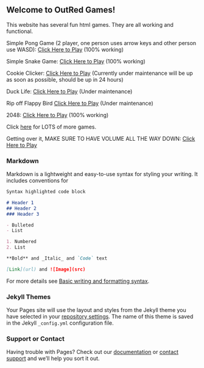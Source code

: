 ## Welcome to OutRed Games!

This website has several fun html games. They are all working and functional.

Simple Pong Game (2 player, one person uses arrow keys and other person use WASD): [Click Here to Play](https://outred.github.io/Index.html) (100% working)

Simple Snake Game: [Click Here to Play](https://outred.github.io/Snake.html) (100% working)

Cookie Clicker: [Click Here to Play](https://outred.github.io/package.JS.js) (Currently under maintenance will be up as soon as possible, should be up in 24 hours)

Duck Life: [Click Here to Play](https://outred.github.io/Ducklife.html) (Under maintenance)

Rip off Flappy Bird [Click Here to Play](https://outred.github.io/Flappybird.html) (Under maintenance)

2048: [Click Here to Play](https://outred.github.io/2048.html) (100% working)

Click [here](https://outred.github.io/games.json) for LOTS of more games.

Getting over it, MAKE SURE TO HAVE VOLUME ALL THE WAY DOWN: [Click Here to Play](https://sneakytime.com/rr/#.YKj6f2kpDqs)

### Markdown

Markdown is a lightweight and easy-to-use syntax for styling your writing. It includes conventions for

```markdown
Syntax highlighted code block

# Header 1
## Header 2
### Header 3

- Bulleted
- List

1. Numbered
2. List

**Bold** and _Italic_ and `Code` text

[Link](url) and ![Image](src)
```

For more details see [Basic writing and formatting syntax](https://docs.github.com/en/github/writing-on-github/getting-started-with-writing-and-formatting-on-github/basic-writing-and-formatting-syntax).

### Jekyll Themes

Your Pages site will use the layout and styles from the Jekyll theme you have selected in your [repository settings](https://github.com/OutRed/outred.github.io/settings/pages). The name of this theme is saved in the Jekyll `_config.yml` configuration file.

### Support or Contact

Having trouble with Pages? Check out our [documentation](https://docs.github.com/categories/github-pages-basics/) or [contact support](https://support.github.com/contact) and we’ll help you sort it out.
